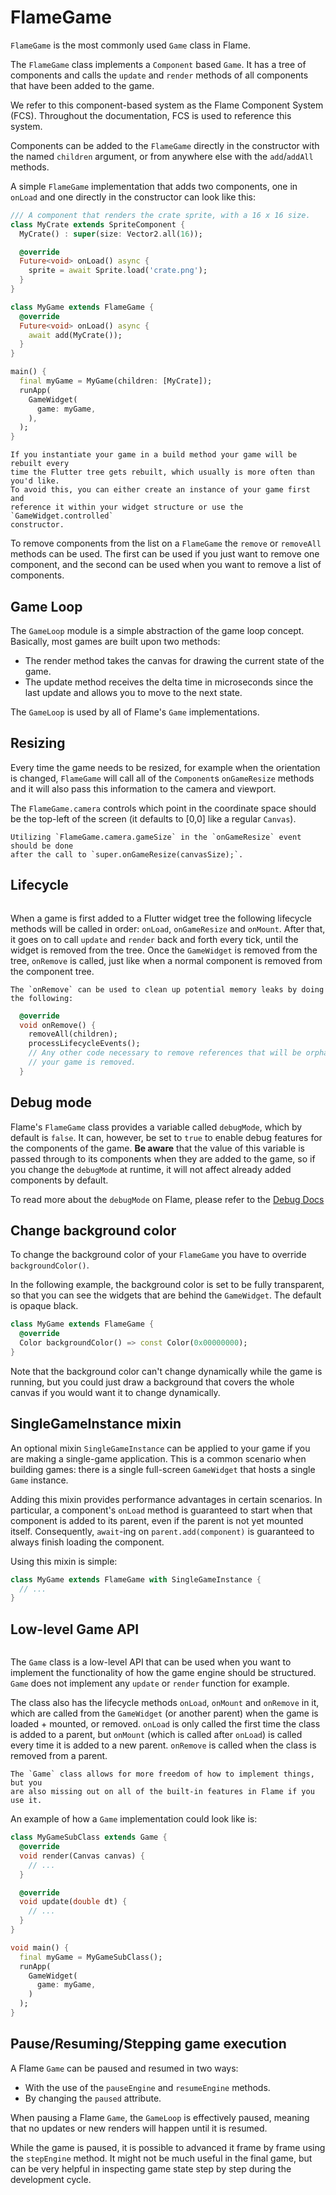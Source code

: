 # FlameGame

`FlameGame` is the most commonly used `Game` class in Flame.

The `FlameGame` class implements a `Component` based `Game`. It has a tree of components
and calls the `update` and `render` methods of all components that have been added to the game.

We refer to this component-based system as the Flame Component System (FCS).  Throughout the
documentation, FCS is used to reference this system.

Components can be added to the `FlameGame` directly in the constructor with the named `children`
argument, or from anywhere else with the `add`/`addAll` methods.

A simple `FlameGame` implementation that adds two components, one in `onLoad` and one directly in
the constructor can look like this:

```dart
/// A component that renders the crate sprite, with a 16 x 16 size.
class MyCrate extends SpriteComponent {
  MyCrate() : super(size: Vector2.all(16));

  @override
  Future<void> onLoad() async {
    sprite = await Sprite.load('crate.png');
  }
}

class MyGame extends FlameGame {
  @override
  Future<void> onLoad() async {
    await add(MyCrate());
  }
}

main() {
  final myGame = MyGame(children: [MyCrate]);
  runApp(
    GameWidget(
      game: myGame,
    ),
  );
}
```

```{note}
If you instantiate your game in a build method your game will be rebuilt every
time the Flutter tree gets rebuilt, which usually is more often than you'd like.
To avoid this, you can either create an instance of your game first and
reference it within your widget structure or use the `GameWidget.controlled`
constructor.
```

To remove components from the list on a `FlameGame` the `remove` or `removeAll` methods can be used.
The first can be used if you just want to remove one component, and the second can be used when you
want to remove a list of components.


## Game Loop

The `GameLoop` module is a simple abstraction of the game loop concept. Basically, most games are
built upon two methods:

- The render method takes the canvas for drawing the current state of the game.
- The update method receives the delta time in microseconds since the last update and allows you to
  move to the next state.

The `GameLoop` is used by all of Flame's `Game` implementations.


## Resizing

Every time the game needs to be resized, for example when the orientation is changed, `FlameGame`
will call all of the `Component`s `onGameResize` methods and it will also pass this information to
the camera and viewport.

The `FlameGame.camera` controls which point in the coordinate space should be the top-left of the
screen (it defaults to [0,0] like a regular `Canvas`).

```{note}
Utilizing `FlameGame.camera.gameSize` in the `onGameResize` event should be done
after the call to `super.onGameResize(canvasSize);`.
```


## Lifecycle

```{include} diagrams/component_life_cycle.md
```

When a game is first added to a Flutter widget tree the following lifecycle methods will be called
in order: `onLoad`, `onGameResize` and `onMount`. After that, it goes on to call `update` and
`render` back and forth every tick, until the widget is removed from the tree.
Once the `GameWidget` is removed from the tree, `onRemove` is called, just like when a normal
component is removed from the component tree.

```{note}
The `onRemove` can be used to clean up potential memory leaks by doing the following:
```

```dart
  @override
  void onRemove() {
    removeAll(children);
    processLifecycleEvents();
    // Any other code necessary to remove references that will be orphaned when
    // your game is removed.
  }
```


## Debug mode

Flame's `FlameGame` class provides a variable called `debugMode`, which by default is `false`. It
can, however, be set to `true` to enable debug features for the components of the game. **Be aware**
that the value of this variable is passed through to its components when they are added to the
game, so if you change the `debugMode` at runtime, it will not affect already added components by
default.

To read more about the `debugMode` on Flame, please refer to the [Debug Docs](other/debug.md)


## Change background color

To change the background color of your `FlameGame` you have to override `backgroundColor()`.

In the following example, the background color is set to be fully transparent, so that you can see
the widgets that are behind the `GameWidget`. The default is opaque black.

```dart
class MyGame extends FlameGame {
  @override
  Color backgroundColor() => const Color(0x00000000);
}
```

Note that the background color can't change dynamically while the game is running, but you could
just draw a background that covers the whole canvas if you would want it to change dynamically.


## SingleGameInstance mixin

An optional mixin `SingleGameInstance` can be applied to your game if you are making a single-game
application. This is a common scenario when building games: there is a single full-screen
`GameWidget` that hosts a single `Game` instance.

Adding this mixin provides performance advantages in certain scenarios. In particular, a component's
`onLoad` method is guaranteed to start when that component is added to its parent, even if the
parent is not yet mounted itself. Consequently, `await`-ing on `parent.add(component)` is guaranteed
to always finish loading the component.

Using this mixin is simple:

```dart
class MyGame extends FlameGame with SingleGameInstance {
  // ...
}
```


## Low-level Game API

```{include} diagrams/low_level_game_api.md
```

The `Game` class is a low-level API that can be used when you want to implement the functionality of
how the game engine should be structured. `Game` does not implement any `update` or
`render` function for example.

The class also has the lifecycle methods `onLoad`, `onMount` and `onRemove` in it, which are
called from the `GameWidget` (or another parent) when the game is loaded + mounted, or removed.
`onLoad` is only called the first time the class is added to a parent, but `onMount` (which is
called after `onLoad`) is called every time it is added to a new parent. `onRemove` is called when
the class is removed from a parent.

```{note}
The `Game` class allows for more freedom of how to implement things, but you
are also missing out on all of the built-in features in Flame if you use it.
```

An example of how a `Game` implementation could look like is:

```dart
class MyGameSubClass extends Game {
  @override
  void render(Canvas canvas) {
    // ...
  }

  @override
  void update(double dt) {
    // ...
  }
}

void main() {
  final myGame = MyGameSubClass();
  runApp(
    GameWidget(
      game: myGame,
    )
  );
}
```


## Pause/Resuming/Stepping game execution

A Flame `Game` can be paused and resumed in two ways:

- With the use of the `pauseEngine` and `resumeEngine` methods.
- By changing the `paused` attribute.

When pausing a Flame `Game`, the `GameLoop` is effectively paused, meaning that no updates or new
renders will happen until it is resumed.

While the game is paused, it is possible to advanced it frame by frame using the `stepEngine` method.
It might not be much useful in the final game, but can be very helpful in inspecting game state step
by step during the development cycle.

